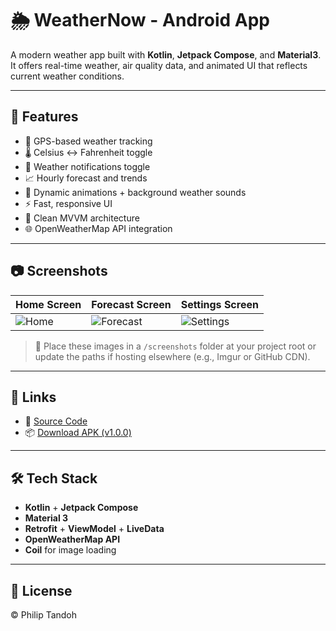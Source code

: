 # 🌦️ WeatherNow - Android App

A modern weather app built with **Kotlin**, **Jetpack Compose**, and **Material3**. It offers real-time weather, air quality data, and animated UI that reflects current weather conditions.

---

## 🚀 Features

- 📍 GPS-based weather tracking
- 🌡️ Celsius ↔ Fahrenheit toggle
- 🔔 Weather notifications toggle
- 📈 Hourly forecast and trends
- 🎨 Dynamic animations + background weather sounds
- ⚡ Fast, responsive UI
- 🔧 Clean MVVM architecture
- 🌐 OpenWeatherMap API integration

---

## 📷 Screenshots

| Home Screen              | Forecast Screen               | Settings Screen             |
|--------------------------|-------------------------------|-----------------------------|
| ![Home](screenshots/home.png) | ![Forecast](screenshots/forecast.png) | ![Settings](screenshots/settings.png) |

> 🔎 Place these images in a `/screenshots` folder at your project root or update the paths if hosting elsewhere (e.g., Imgur or GitHub CDN).

---

## 🔗 Links

- 🔧 [Source Code](https://github.com/KilaBean/weather-app.git)
- 📦 [Download APK (v1.0.0)](https://github.com/KilaBean/weather-app/releases/download/v1.0.0/app-release.apk)

---

## 🛠 Tech Stack

- **Kotlin** + **Jetpack Compose**
- **Material 3**
- **Retrofit** + **ViewModel** + **LiveData**
- **OpenWeatherMap API**
- **Coil** for image loading

---

## 📄 License

© Philip Tandoh
